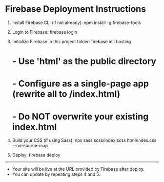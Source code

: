 # Firebase Deployment Instructions

1. Install Firebase CLI (if not already):
   npm install -g firebase-tools

2. Login to Firebase:
   firebase login

3. Initialize Firebase in this project folder:
   firebase init hosting
   # - Use 'html' as the public directory
   # - Configure as a single-page app (rewrite all to /index.html)
   # - Do NOT overwrite your existing index.html

4. Build your CSS (if using Sass):
   npx sass scss/index.scss html/index.css --no-source-map

5. Deploy:
   firebase deploy

---

- Your site will be live at the URL provided by Firebase after deploy.
- You can update by repeating steps 4 and 5.
